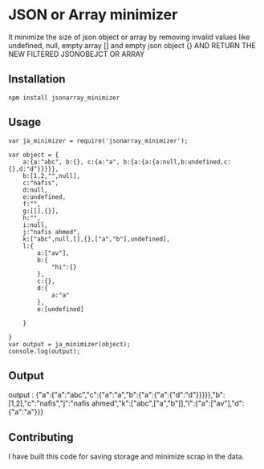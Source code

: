 JSON or Array minimizer
=========

It minimize the size of json object or array by removing invalid values like undefined, null, empty array [] and empty json object {} AND RETURN THE NEW FILTERED JSONOBEJCT OR ARRAY

## Installation

  `npm install jsonarray_minimizer`

## Usage

    var ja_minimizer = require('jsonarray_minimizer');

    var object = {
        a:{a:"abc", b:{}, c:{a:"a", b:{a:{a:{a:null,b:undefined,c:{},d:"d"}}}}},
        b:[1,2,"",null],
        c:"nafis",
        d:null,
        e:undefined,
        f:"",
        g:[[],{}],
        h:"",
        i:null,
        j:"nafis ahmed",
        k:["abc",null,[],{},["a","b"],undefined],
        l:{
            a:["av"],
            b:{
                "hi":{}
            },
            c:{},
            d:{
                a:"a"
            },
            e:[undefined]

        }

    }
    var output = ja_minimizer(object);
    console.log(output);

## Output

  output : 
    {"a":{"a":"abc","c":{"a":"a","b":{"a":{"a":{"d":"d"}}}}},"b":[1,2],"c":"nafis","j":"nafis ahmed","k":["abc",["a","b"]],"l":{"a":["av"],"d":{"a":"a"}}}

## Contributing

  I have built this code for saving storage and minimize scrap in the data.